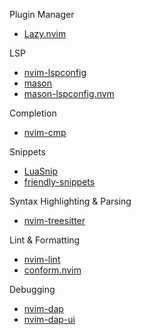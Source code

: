 Plugin Manager
- [Lazy.nvim](https://github.com/folke/lazy.nvim)

LSP
- [nvim-lspconfig](https://github.com/neovim/nvim-lspconfig)
- [mason](https://github.com/williamboman/mason.nvim)
- [mason-lspconfig.nvm](https://github.com/williamboman/mason-lspconfig.nvim)

Completion
- [nvim-cmp](https://github.com/hrsh7th/nvim-cmp)

Snippets
- [LuaSnip](https://github.com/L3MON4D3/LuaSnip)
- [friendly-snippets](https://github.com/rafamadriz/friendly-snippets)

Syntax Highlighting & Parsing
- [nvim-treesitter](https://github.com/nvim-treesitter/nvim-treesitter)

Lint & Formatting
- [nvim-lint](https://github.com/mfussenegger/nvim-lint)
- [conform.nvim](https://github.com/stevearc/conform.nvim)

Debugging
- [nvim-dap](https://github.com/mfussenegger/nvim-dap)
- [nvim-dap-ui](https://github.com/rcarriga/nvim-dap-ui)
